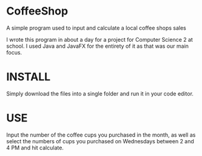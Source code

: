 # CoffeeShop
A simple program used to input and calculate a local coffee shops sales

I wrote this program in about a day for a project for Computer Science 2 at school. I used Java and JavaFX for the entirety of it as that was our main focus.

# INSTALL
Simply download the files into a single folder and run it in your code editor.

# USE
Input the number of the coffee cups you purchased in the month, as well as select the numbers of cups you purchased on Wednesdays between 2 and 4 PM and hit calculate.
